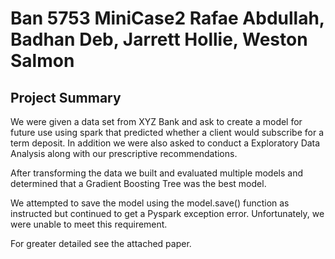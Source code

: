 # Ban 5753 MiniCase2 Rafae Abdullah, Badhan Deb, Jarrett Hollie, Weston Salmon

## Project Summary

We were given a data set from XYZ Bank and ask to create a model  for future use using spark that predicted whether a client would subscribe for a term deposit. In addition we were also asked to conduct a Exploratory Data Analysis along with our prescriptive recommendations. 

After transforming the data we built and evaluated multiple models and determined that a Gradient Boosting Tree was the best model.

We attempted to save the model using the model.save() function as instructed but continued to get a Pyspark exception error. Unfortunately, we were unable to meet this requirement. 

For greater detailed see the attached paper.

